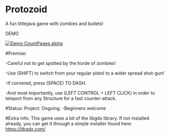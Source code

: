 # Protozoid

A fun littlejava game with zombies and bullets!

DEMO


[![Demo CountPages alpha](https://j.gifs.com/GvPYm8.gif)](https://www.youtube.com/watch?v=ek1j272iAmc)



#Premise:

-Careful not to get spotted by the horde of zombies!

-Use (SHIFT) to switch from your regular pistol to a wider spread shot-gun!

-If cornered, press (SPACE) TO DASH.

-And most importantly, use (LEFT CONTROL + LEFT CLICK) in order to teleport from any Structure for a fast counter-attack.

#Status:
Project: Ongoing.
 -Beginners welcome
 
#Extra info:
This game uses a bit of the libgdx library.
If not installed already, you can get it through a simple installer found here:
https://libgdx.com/



